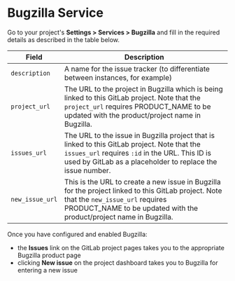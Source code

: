 # Bugzilla Service

Go to your project's **Settings > Services > Bugzilla** and fill in the required
details as described in the table below.

| Field | Description |
| ----- | ----------- |
| `description`   | A name for the issue tracker (to differentiate between instances, for example) |
| `project_url`   | The URL to the project in Bugzilla which is being linked to this GitLab project. Note that the `project_url` requires PRODUCT_NAME to be updated with the product/project name in Bugzilla. |
| `issues_url`    | The URL to the issue in Bugzilla project that is linked to this GitLab project. Note that the `issues_url` requires `:id` in the URL. This ID is used by GitLab as a placeholder to replace the issue number. |
| `new_issue_url` | This is the URL to create a new issue in Bugzilla for the project linked to this GitLab project. Note that the `new_issue_url` requires PRODUCT_NAME to be updated with the product/project name in Bugzilla. |

Once you have configured and enabled Bugzilla:

- the **Issues** link on the GitLab project pages takes you to the appropriate
  Bugzilla product page
- clicking **New issue** on the project dashboard takes you to Bugzilla for entering a new issue
